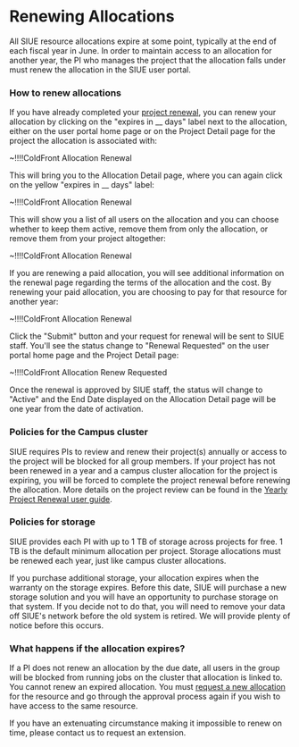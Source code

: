 # Renewing Allocations

All SIUE resource allocations expire at some point, typically at the end of each fiscal year in June. In order to maintain access to an allocation for another year, the PI who manages the project that the allocation falls under must renew the allocation in the SIUE user portal.

### How to renew allocations

If you have already completed your [project renewal](user_guides/yearly-project-renewal.md), you can renew your allocation by clicking on the "expires in __ days" label next to the allocation, either on the user portal home page or on the Project Detail page for the project the allocation is associated with:

~!!!!ColdFront Allocation Renewal

This will bring you to the Allocation Detail page, where you can again click on the yellow "expires in __ days" label:

~!!!!ColdFront Allocation Renewal

This will show you a list of all users on the allocation and you can choose whether to keep them active, remove them from only the allocation, or remove them from your project altogether:

~!!!!ColdFront Allocation Renewal

If you are renewing a paid allocation, you will see additional information on the renewal page regarding the terms of the allocation and the cost. By renewing your paid allocation, you are choosing to pay for that resource for another year:

~!!!!ColdFront Allocation Renewal

Click the "Submit" button and your request for renewal will be sent to SIUE staff. You'll see the status change to "Renewal Requested" on the user portal home page and the Project Detail page:

~!!!!ColdFront Allocation Renew Requested

Once the renewal is approved by SIUE staff, the status will change to "Active" and the End Date displayed on the Allocation Detail page will be one year from the date of activation.

### Policies for the Campus cluster

SIUE requires PIs to review and renew their project(s) annually or access to the project will be blocked for all group members. If your project has not been renewed in a year and a campus cluster allocation for the project is expiring, you will be forced to complete the project renewal before renewing the allocation. More details on the project review can be found in the [Yearly Project Renewal user guide](user_guides/yearly-project-renewal.md).

### Policies for storage

SIUE provides each PI with up to 1 TB of storage across projects for free. 1 TB is the default minimum allocation per project. Storage allocations must be renewed each year, just like campus cluster allocations.

If you purchase additional storage, your allocation expires when the warranty on the storage expires. Before this date, SIUE will purchase a new storage solution and you will have an opportunity to purchase storage on that system. If you decide not to do that, you will need to remove your data off SIUE's network before the old system is retired. We will provide plenty of notice before this occurs.

### What happens if the allocation expires?

If a PI does not renew an allocation by the due date, all users in the group will be blocked from running jobs on the cluster that allocation is linked to. You cannot renew an expired allocation. You must [request a new allocation](user_guides/request-new-allocation.md) for the resource and go through the approval process again if you wish to have access to the same resource.

If you have an extenuating circumstance making it impossible to renew on time, please contact us to request an extension.
